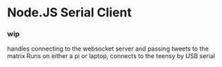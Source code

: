 # Node.JS Serial Client
### wip
handles connecting to the websocket server and passing tweets to the matrix
Runs on either a pi or laptop, connects to the teensy by USB serial